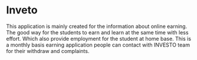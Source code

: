 # Inveto
This application is mainly created for the information about online earning. The good way for the students to earn and learn at the same time with less effort. Which also provide employment for the student at home base. This is a monthly basis earning application people can contact with INVESTO team for their withdraw and complaints.
